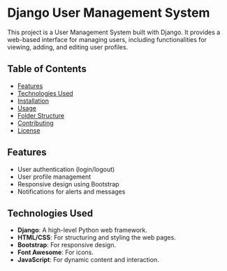 # Django User Management System

This project is a User Management System built with Django. It provides a web-based interface for managing users, including functionalities for viewing, adding, and editing user profiles.

## Table of Contents

- [Features](#features)
- [Technologies Used](#technologies-used)
- [Installation](#installation)
- [Usage](#usage)
- [Folder Structure](#folder-structure)
- [Contributing](#contributing)
- [License](#license)

## Features

- User authentication (login/logout)
- User profile management
- Responsive design using Bootstrap
- Notifications for alerts and messages

## Technologies Used

- **Django**: A high-level Python web framework.
- **HTML/CSS**: For structuring and styling the web pages.
- **Bootstrap**: For responsive design.
- **Font Awesome**: For icons.
- **JavaScript**: For dynamic content and interaction.
